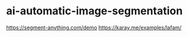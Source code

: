 # ai-automatic-image-segmentation

https://segment-anything.com/demo
https://karay.me/examples/lafam/
